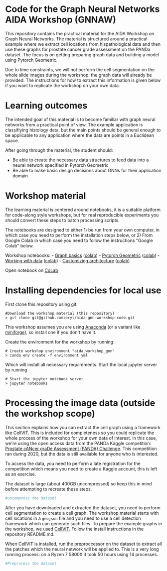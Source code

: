 Code for the Graph Neural Networks AIDA Workshop (GNNAW)
===================================================

This repository contains the practical material for the AIDA Workshop on Graph Neural Networks. The material is structured around a practical example where we extract cell locations from hispathological data and then use these graphs for prostate cancer grade assessment on the PANDa dataset. The focus is on getting preparing graph data and building a model using Pytorch Geometric.

Due to time constraints, we will not perform the cell segmentation on the whole slide images during the workshop: the graph data will already be provided. The instructions for how to extract this information is given below if you want to replicate the workshop on your own data.

Learning outcomes
=================

The intended goal of this material  is to become familiar with graph neural networks from a practical point of view. The example application is classifiying histology data, but the main points should be general enough to be applicable to any application where the data are points in a Euclidean space.

After going  through the material, the student should:
 - Be able to create the necessary data structures to feed data into a neural network specified in Pytorch Geometric
 - Be able to make basic design decisions about GNNs for their application domain


Workshop material
=================

The learning material is centered around notebooks, it is a suitable platform for code-along style workshops, but for real reproducible experiments you should convert these steps to batch processing scripts.

The notebooks are designed to either 1) be run from your own computer, in which case you need to perform the installation steps below, or 2) From Google Colab in which case you need to follow the instructions "Google Colab" below.

Workshop notebooks:
    - [Graph basics](notebooks/graph_basics.ipynb) ([colab](https://colab.research.google.com/github/eryl/aida-gnn-workshop-code/blob/main/notebooks/graph_basics.ipynb))
    - [Pytorch Geometric](notebooks/pytorch_geometric.ipynb) ([colab](https://colab.research.google.com/github/eryl/aida-gnn-workshop-code/blob/main/notebooks/pytorch_geometric.ipynb))
    - [Working with data](notebooks/working_with_data.ipynb) ([colab](https://colab.research.google.com/github/eryl/aida-gnn-workshop-code/blob/main/notebooks/working_with_data.ipynb))
    - [Customizing architecture](notebooks/customizing_architectures.ipynb) ([colab](https://colab.research.google.com/github/eryl/aida-gnn-workshop-code/blob/main/notebooks/customizing_architectures.ipynb))

Open notebook on [CoLab](https://colab.research.google.com/github/eryl/aida-gnn-workshop-code/blob/main/notebooks/graph_basics.ipynb)

Installing dependencies for local use
=====================================
First clone this repository using git:

```shell
#Download the workshop material (this repository)
> git clone git@github.com:eryl/aida-gnn-workshop-code.git
```
This workshop assumes you are using [Anaconda](https://www.anaconda.com/) (or a variant like [miniforge](https://github.com/conda-forge/miniforge)), so install one if you don't have it. 

Create the environment for the workshop by running:

```shell
# Create workshop environment "aida_workshop_gnn"
> conda env create -f environment.yml
```

Which will install all necessary requirements. Start the local jupyter server by running
```
# Start the jupyter notebook server
> jupyter notebooks
```



Processing the image data (outside the workshop scope)
======================================================

This section explains how you can extract the cell graph using a framework like CellViT. This is included for completeness so you could replicate the whole process of the workshop for your own data of interest. In this case, we're using the open access data from the PANDa Kaggle competition: [Prostate cANcer graDe Assessment (PANDA) Challenge](https://www.kaggle.com/competitions/prostate-cancer-grade-assessment/data). This competition ran during 2020, but the data is still available for anyone who is interested.

To access the data, you need to perform a late registration for the competition which means you need to create a Kaggle account, this is left as an exercise.

The dataset is large (about 400GB uncompressed) so keep this in mind before attempting to recreate these steps.

```bash
#uncompress the dataset
```

After you have downloaded and extracted the dataset, you need to perform cell segmentation to create a cell graph. The workshop material starts with cell locations in a `geojson` file and you need to use a cell detection framework which can generate such files. To prepare the example graphs in the workshop, we used [CellViT](https://github.com/eryl/CellViT/tree/manual_mpp). Follow the install instructions in the repository README.md.

When CellViT is installed, run the preproccessor on the dataset to extract all the patches which the neural network will be applied to. This is a
very long running process: on a Ryzen 7 5800X it took 50 hours using 14 processes.

```bash
#Preprocess the dataset
```




